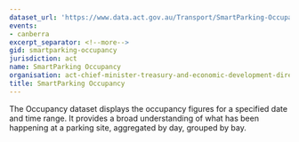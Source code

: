 ```yaml
---
dataset_url: 'https://www.data.act.gov.au/Transport/SmartParking-Occupancy/fspr-n6cz '
events:
- canberra
excerpt_separator: <!--more-->
gid: smartparking-occupancy
jurisdiction: act
name: SmartParking Occupancy
organisation: act-chief-minister-treasury-and-economic-development-directorate
title: SmartParking Occupancy
---
```


The Occupancy dataset displays the occupancy figures for a specified date and time range. It provides a broad understanding of what has been happening at a parking site, aggregated by day, grouped by bay.